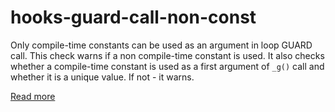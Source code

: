 # hooks-guard-call-non-const

Only compile-time constants can be used as an argument in loop GUARD call. This check warns if a non compile-time constant is used. 
It also checks whether a compile-time constant is used as a first argument of `_g()` call and whether it is a unique value. If not - it warns.

[Read more](https://xrpl-hooks.readme.io//docs/loops-and-guarding)
